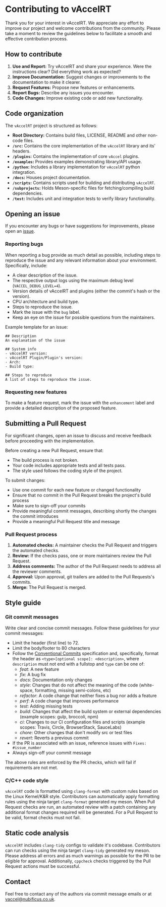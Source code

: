 # Contributing to vAccelRT

Thank you for your interest in vAccelRT. We appreciate any effort to improve our project and welcome contributions from the community. Please take a moment to review the guidelines below to facilitate a smooth and effective contribution process.

## How to contribute

1. **Use and Report:** Try vAccelRT and share your experience. Were the instructions clear? Did everything work as expected?
2. **Improve Documentation:** Suggest changes or improvements to the documentation to make it clearer.
3. **Request Features:** Propose new features or enhancements.
4. **Report Bugs:** Describe any issues you encounter.
5. **Code Changes:** Improve existing code or add new functionality.

## Code organization

The `vAccelRT` project is structured as follows:
- **Root Directory:** Contains build files, LICENSE, README and other non-code files.
- **`/src`:** Contains the core implementation of the `vAccelRT` library and its' headers.
- **`/plugins`:** Contains the implementation of core `vAccel` plugins.
- **`/examples`:** Provides examples demonstrating library/API usage.
- **`/python`:** Includes a library implementation for `vAccelRT` python integration.
- **`/docs`:** Houses project documentation.
- **`/scripts`:** Contains scripts used for building and distributing `vAccelRT`.
- **`/subprojects`:** Holds Meson-specific files for fetching/compiling build dependencies.
- **`/test`:** Includes unit and integration tests to verify library functionality.

## Opening an issue

If you encounter any bugs or have suggestions for improvements, please open an [issue](https://github.com/cloudkernels/vaccelrt//issues/new).

### Reporting bugs

When reporting a bug provide as much detail as possible, including steps to reproduce the issue and any relevant information about your environment. Specifically, include:
- A clear description of the issue.
- The respective output logs using the maximum debug level (`VACCEL_DEBUG_LEVEL=4`).
- Version details of vAccelRT and plugins (either the commit's hash or the version).
- CPU architecture and build type.
- Steps to reproduce the issue.
- Mark the issue with the `bug` label.
- Keep an eye on the issue for possible questions from the maintainers.

Example template for an issue:
```text
## Description
An explanation of the issue 

## System info
- vAccelRT version:
- vAccelRT Plugin/Plugin's version:
- Arch:
- Build type:

## Steps to reproduce
A list of steps to reproduce the issue.
```

### Requesting new features

To make a feature request, mark the issue with the `enhancement` label and provide a detailed description of the proposed feature.

## Submitting a Pull Request

For significant changes, open an issue to discuss and receive feedback before proceeding with the implementation.

Before creating a new Pull Request, ensure that:
- The build process is not broken.
- Your code includes appropriate tests and all tests pass.
- The style used follows the coding style of the project.

To submit changes:
- Use one commit for each new feature or changed functionality
- Ensure that no commit in the Pull Request breaks the project's build process
- Make sure to sign-off your commits
- Provide meaningful commit messages, describing shortly the changes the commit introduces
- Provide a meaningful Pull Request title and message

### Pull Request process

1. **Automated checks:** A maintainer checks the Pull Request and triggers the automated checks.
2. **Review:** If the checks pass, one or more maintainers review the Pull Request.
3. **Address comments:** The author of the Pull Request needs to address all the reviewer comments.
4. **Approval:** Upon approval, git trailers are added to the Pull Requests's commits.
5. **Merge:** The Pull Request is merged.

## Style guide

### Git commit messages

Write clear and concise commit messages. Follow these guidelines for your commit messages:
- Limit the header (first line) to 72.
- Limit the body/footer to 80 characters
- Follow the [Conventional Commits](https://www.conventionalcommits.org/) specification and, specifically, format the header as `<type>[optional scope]: <description>`, where `description` must not end with a fullstop and `type` can be one of:
  - *feat*: A new feature
  - *fix*: A bug fix
  - *docs*: Documentation only changes
  - *style*: Changes that do not affect the meaning of the code (white-space, formatting, missing semi-colons, etc)
  - *refactor*: A code change that neither fixes a bug nor adds a feature
  - *perf*: A code change that improves performance
  - *test*: Adding missing tests
  - *build*: Changes that affect the build system or external dependencies (example scopes: gulp, broccoli, npm)
  - *ci*: Changes to our CI configuration files and scripts (example scopes: Travis, Circle, BrowserStack, SauceLabs)
  - *chore*: Other changes that don't modify src or test files
  - *revert*: Reverts a previous commit
- If the PR is associated with an issue, reference issues with `Fixes: #issue_number`
- Always sign-off your commit message

The above rules are enforced by the PR checks, which will fail if requirements are not met.

### C/C++ code style

`vAccelRT` code is formatted using `clang-format` with custom rules based on the Linux Kernel/K&R style. Contributors can automatically apply formatting rules using the ninja target `clang-format` generated my meson.
When Pull Request checks are run, an automated review with a patch containing any additional format changes required will be generated. For a Pull Request to be valid, format checks must not fail.

## Static code analysis

`vAccelRT` includes `clang-tidy` configs to validate it's codebase. Contributors can run checks using the ninja target `clang-tidy` generated my meson.
Please address all errors and as much warnings as possible for the PR to be eligible for approval. Additionally, `cppcheck` checks triggered by the Pull Request actions must be successful.

## Contact

Feel free to contact any of the authors via commit message emails or at <vaccel@nubificus.co.uk>.
